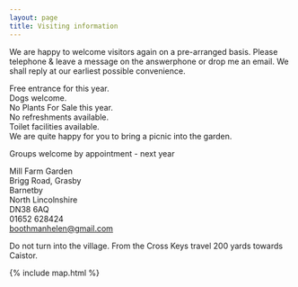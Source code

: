 ```yaml
---
layout: page
title: Visiting information
---
```


We are happy to welcome visitors again on a pre-arranged basis.
Please telephone & leave a message on the answerphone or drop me an email.
We shall reply at our earliest possible convenience.

Free entrance for this year.  
Dogs welcome.<br/>
No Plants For Sale this year.  
No refreshments available.  
Toilet facilities available.  
We are quite happy for you to bring a picnic into the garden.

Groups welcome by appointment - next year

Mill Farm Garden<br/>
Brigg Road, Grasby<br/>
Barnetby<br/>
North Lincolnshire<br/>
DN38 6AQ<br/>
01652 628424<br/>
boothmanhelen@gmail.com

Do not turn into the village.  From the Cross Keys travel 200 yards towards Caistor.

{% include map.html %}
